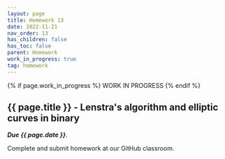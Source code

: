 ```yaml
---
layout: page
title: Homework 13
date: 2022-11-21
nav_order: 13
has_children: false
has_toc: false
parent: Homework
work_in_progress: true
tag: homework 
---
```


{% if page.work_in_progress %} WORK IN PROGRESS {% endif %}

## {{ page.title }} - Lenstra's algorithm and elliptic curves in binary

**_Due {{ page.date }}_**. 

Complete and submit homework at our GitHub classroom.

